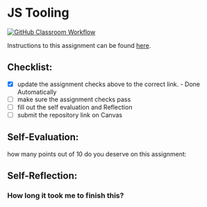 JS Tooling
===================================
[![GitHub Classroom Workflow](https://github.com/maksimds/Tooling-Lab-Template/actions/workflows/classroom.yml/badge.svg)](https://github.com/maksimds/Tooling-Lab-Template/actions/workflows/classroom.yml)

Instructions to this assignment can be found [here](https://reedws.github.io/IT3049C/coursework/labs/tooling/).

## Checklist:
- [x] update the assignment checks above to the correct link. - Done Automatically
- [ ] make sure the assignment checks pass
- [ ] fill out the self evaluation and Reflection
- [ ] submit the repository link on Canvas

## Self-Evaluation: 
how many points out of 10 do you deserve on this assignment: 

## Self-Reflection:


### How long it took me to finish this?
